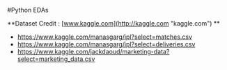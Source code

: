 #Python EDAs

**Dataset Credit : [www.kaggle.com](http://kaggle.com "kaggle.com") **
- https://www.kaggle.com/manasgarg/ipl?select=matches.csv
- https://www.kaggle.com/manasgarg/ipl?select=deliveries.csv
- https://www.kaggle.com/jackdaoud/marketing-data?select=marketing_data.csv
